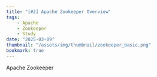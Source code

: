 ```yaml
---
title: "[#2] Apache Zookeeper Overview"
tags:
    - Apache
    - Zookeeper
    - Study
date: "2025-03-09"
thumbnail: "/assets/img/thumbnail/zookeeper_basic.png"
bookmark: true
---
```


Apache Zookeeper